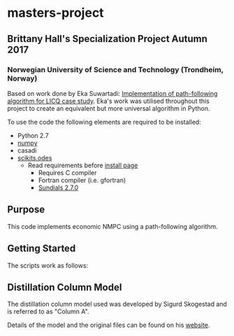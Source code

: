 # masters-project
## Brittany Hall's Specialization Project Autumn 2017 ##

### Norwegian University of Science and Technology (Trondheim, Norway)

Based on work done by Eka Suwartadi: [Implementation of path-following algorithm for LICQ case study](https://github.com/detu/licq-path-following).
Eka's work was utilised throughout this project to create an equivalent but more universal algorithm in Python.

To use the code the following elements are required to be installed:

* Python 2.7
* [numpy](http://www.numpy.org/)
* casadi
* [scikits.odes](https://github.com/bmcage/odes)
	* Read requirements before [install page](https://scikits-odes.readthedocs.io/en/latest/installation.html)
		* Requires C compiler
		* Fortran compiler (i.e. gfortran)
		* [Sundials 2.7.0](https://computation.llnl.gov/projects/sundials/sundials-software)

## Purpose
This code implements economic NMPC using a path-following algorithm.
## Getting Started
The scripts work as follows:

## Distillation Column Model ##

The distillation column model used was developed by Sigurd Skogestad and is referred to as "Column A".

Details of the model and the original files can be found on his [website](http://folk.ntnu.no/skoge/book/matlab_m/cola/cola.html).
